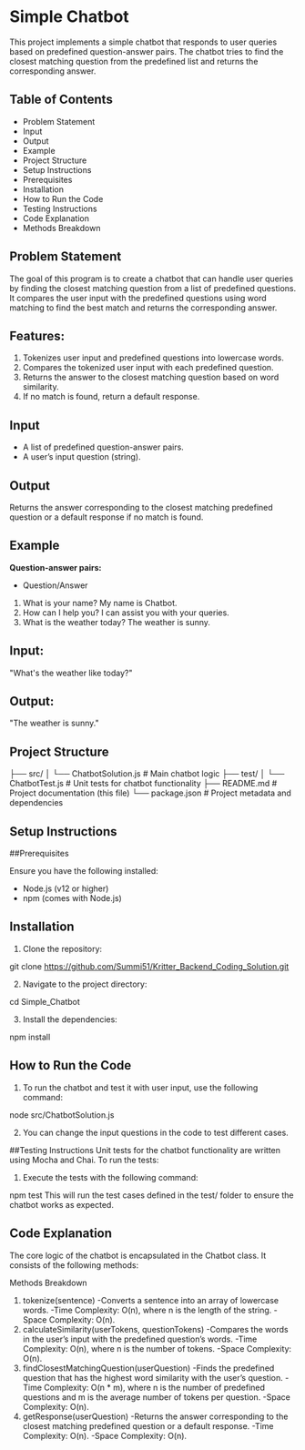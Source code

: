 # Simple Chatbot
This project implements a simple chatbot that responds to user queries based on predefined question-answer pairs. The chatbot tries to find the closest matching question from the predefined list and returns the corresponding answer.

## Table of Contents
- Problem Statement
- Input
- Output
- Example
- Project Structure
- Setup Instructions
- Prerequisites
- Installation
- How to Run the Code
- Testing Instructions
- Code Explanation
 - Methods Breakdown
 
## Problem Statement
The goal of this program is to create a chatbot that can handle user queries by finding the closest matching question from a list of predefined questions. It compares the user input with the predefined questions using word matching to find the best match and returns the corresponding answer.

## Features:
1. Tokenizes user input and predefined questions into lowercase words.
2. Compares the tokenized user input with each predefined question.
3. Returns the answer to the closest matching question based on word similarity.
4. If no match is found, return a default response.
   
## Input
- A list of predefined question-answer pairs.
- A user’s input question (string).

## Output
Returns the answer corresponding to the closest matching predefined question or a default response if no match is found.

## Example
**Question-answer pairs:**
- Question/Answer
 1. What is your name?
My name is Chatbot.
2. How can I help you?
I can assist you with your queries.
3. What is the weather today?
The weather is sunny.

## Input:

"What's the weather like today?"

## Output:

"The weather is sunny."

## Project Structure

├── src/
│   └── ChatbotSolution.js         # Main chatbot logic
├── test/
│   └── ChatbotTest.js             # Unit tests for chatbot functionality
├── README.md                      # Project documentation (this file)
└── package.json                   # Project metadata and dependencies

## Setup Instructions
##Prerequisites

Ensure you have the following installed:

- Node.js (v12 or higher)
- npm (comes with Node.js)

## Installation
1. Clone the repository:

git clone https://github.com/Summi51/Kritter_Backend_Coding_Solution.git

2. Navigate to the project directory:

cd Simple_Chatbot

3. Install the dependencies:

npm install

## How to Run the Code
1. To run the chatbot and test it with user input, use the following command:

node src/ChatbotSolution.js

2. You can change the input questions in the code to test different cases.
   
##Testing Instructions
Unit tests for the chatbot functionality are written using Mocha and Chai. To run the tests:

1. Execute the tests with the following command:

npm test
This will run the test cases defined in the test/ folder to ensure the chatbot works as expected.

## Code Explanation
The core logic of the chatbot is encapsulated in the Chatbot class. It consists of the following methods:

Methods Breakdown
1. tokenize(sentence)
-Converts a sentence into an array of lowercase words.
-Time Complexity: O(n), where n is the length of the string.
-Space Complexity: O(n).
2. calculateSimilarity(userTokens, questionTokens)
-Compares the words in the user’s input with the predefined question’s words.
-Time Complexity: O(n), where n is the number of tokens.
-Space Complexity: O(n).
3. findClosestMatchingQuestion(userQuestion)
-Finds the predefined question that has the highest word similarity with the user’s question.
-Time Complexity: O(n * m), where n is the number of predefined questions and m is the average number of tokens per question.
-Space Complexity: O(n).
4. getResponse(userQuestion)
-Returns the answer corresponding to the closest matching predefined question or a default response.
-Time Complexity: O(n).
-Space Complexity: O(n).
